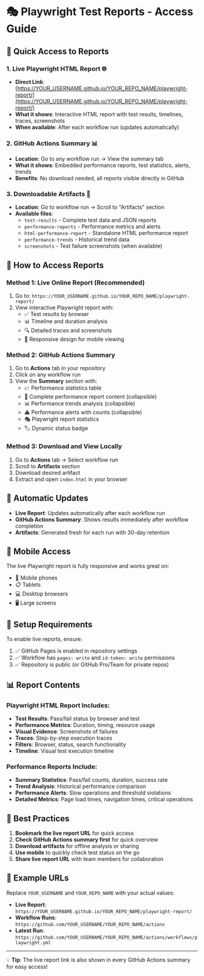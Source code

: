 # 🎭 Playwright Test Reports - Access Guide

## 🔗 Quick Access to Reports

### 1. **Live Playwright HTML Report** 🌐
- **Direct Link**: [https://YOUR_USERNAME.github.io/YOUR_REPO_NAME/playwright-report/](https://YOUR_USERNAME.github.io/YOUR_REPO_NAME/playwright-report/)
- **What it shows**: Interactive HTML report with test results, timelines, traces, screenshots
- **When available**: After each workflow run (updates automatically)

### 2. **GitHub Actions Summary** 📊
- **Location**: Go to any workflow run → View the summary tab
- **What it shows**: Embedded performance reports, test statistics, alerts, trends
- **Benefits**: No download needed, all reports visible directly in GitHub

### 3. **Downloadable Artifacts** 📁
- **Location**: Go to workflow run → Scroll to "Artifacts" section
- **Available files**: 
  - `test-results` - Complete test data and JSON reports
  - `performance-reports` - Performance metrics and alerts
  - `html-performance-report` - Standalone HTML performance report
  - `performance-trends` - Historical trend data
  - `screenshots` - Test failure screenshots (when available)

## 🚀 How to Access Reports

### Method 1: Live Online Report (Recommended)
1. Go to: `https://YOUR_USERNAME.github.io/YOUR_REPO_NAME/playwright-report/`
2. View interactive Playwright report with:
   - ✅ Test results by browser
   - 📊 Timeline and duration analysis
   - 🔍 Detailed traces and screenshots
   - 📱 Responsive design for mobile viewing

### Method 2: GitHub Actions Summary
1. Go to **Actions** tab in your repository
2. Click on any workflow run
3. View the **Summary** section with:
   - 📈 Performance statistics table
   - 📄 Complete performance report content (collapsible)
   - 📊 Performance trends analysis (collapsible)
   - ⚠️ Performance alerts with counts (collapsible)
   - 🎭 Playwright report statistics
   - 🏷️ Dynamic status badge

### Method 3: Download and View Locally
1. Go to **Actions** tab → Select workflow run
2. Scroll to **Artifacts** section
3. Download desired artifact
4. Extract and open `index.html` in your browser

## 🔄 Automatic Updates

- **Live Report**: Updates automatically after each workflow run
- **GitHub Actions Summary**: Shows results immediately after workflow completion
- **Artifacts**: Generated fresh for each run with 30-day retention

## 📱 Mobile Access

The live Playwright report is fully responsive and works great on:
- 📱 Mobile phones
- 📋 Tablets  
- 💻 Desktop browsers
- 🖥️ Large screens

## 🔧 Setup Requirements

To enable live reports, ensure:
1. ✅ GitHub Pages is enabled in repository settings
2. ✅ Workflow has `pages: write` and `id-token: write` permissions
3. ✅ Repository is public (or GitHub Pro/Team for private repos)

## 📊 Report Contents

### Playwright HTML Report Includes:
- **Test Results**: Pass/fail status by browser and test
- **Performance Metrics**: Duration, timing, resource usage
- **Visual Evidence**: Screenshots of failures
- **Traces**: Step-by-step execution traces
- **Filters**: Browser, status, search functionality
- **Timeline**: Visual test execution timeline

### Performance Reports Include:
- **Summary Statistics**: Pass/fail counts, duration, success rate
- **Trend Analysis**: Historical performance comparison
- **Performance Alerts**: Slow operations and threshold violations
- **Detailed Metrics**: Page load times, navigation times, critical operations

## 🎯 Best Practices

1. **Bookmark the live report URL** for quick access
2. **Check GitHub Actions summary first** for quick overview
3. **Download artifacts** for offline analysis or sharing
4. **Use mobile** to quickly check test status on the go
5. **Share live report URL** with team members for collaboration

## 🔗 Example URLs

Replace `YOUR_USERNAME` and `YOUR_REPO_NAME` with your actual values:

- **Live Report**: `https://YOUR_USERNAME.github.io/YOUR_REPO_NAME/playwright-report/`
- **Workflow Runs**: `https://github.com/YOUR_USERNAME/YOUR_REPO_NAME/actions`
- **Latest Run**: `https://github.com/YOUR_USERNAME/YOUR_REPO_NAME/actions/workflows/playwright.yml`

---

💡 **Tip**: The live report link is also shown in every GitHub Actions summary for easy access!
